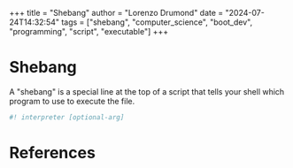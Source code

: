 +++
title = "Shebang"
author = "Lorenzo Drumond"
date = "2024-07-24T14:32:54"
tags = ["shebang",  "computer_science",  "boot_dev",  "programming",  "script",  "executable"]
+++


# Shebang

A "shebang" is a special line at the top of a script that tells your shell which program to use to execute the file.

```bash
#! interpreter [optional-arg]
```

# References
